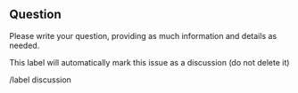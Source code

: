 ## Question

Please write your question, providing as much information and details as needed.

This label will automatically mark this issue as a discussion (do not delete it)

/label discussion
